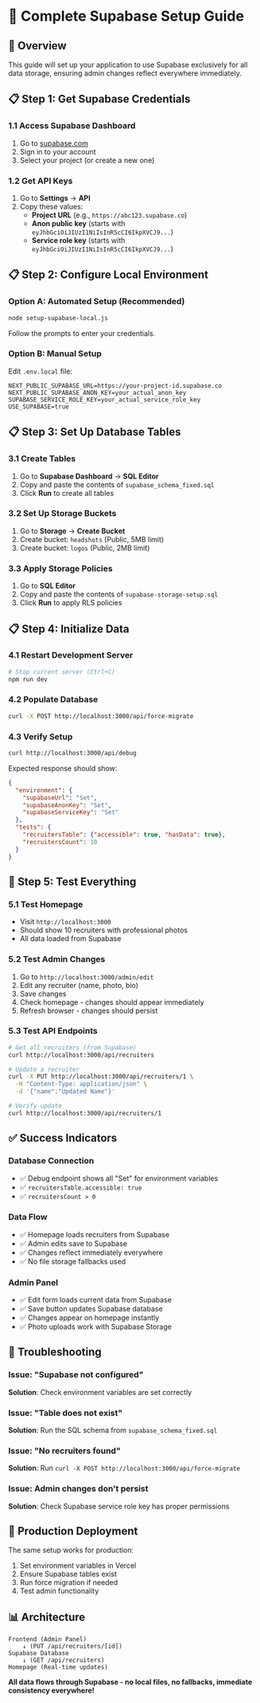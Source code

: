 # 🚀 Complete Supabase Setup Guide

## 🎯 Overview
This guide will set up your application to use Supabase exclusively for all data storage, ensuring admin changes reflect everywhere immediately.

## 📋 Step 1: Get Supabase Credentials

### 1.1 Access Supabase Dashboard
1. Go to [supabase.com](https://supabase.com)
2. Sign in to your account
3. Select your project (or create a new one)

### 1.2 Get API Keys
1. Go to **Settings** → **API**
2. Copy these values:
   - **Project URL** (e.g., `https://abc123.supabase.co`)
   - **Anon public key** (starts with `eyJhbGciOiJIUzI1NiIsInR5cCI6IkpXVCJ9...`)
   - **Service role key** (starts with `eyJhbGciOiJIUzI1NiIsInR5cCI6IkpXVCJ9...`)

## 📋 Step 2: Configure Local Environment

### Option A: Automated Setup (Recommended)
```bash
node setup-supabase-local.js
```
Follow the prompts to enter your credentials.

### Option B: Manual Setup
Edit `.env.local` file:
```env
NEXT_PUBLIC_SUPABASE_URL=https://your-project-id.supabase.co
NEXT_PUBLIC_SUPABASE_ANON_KEY=your_actual_anon_key
SUPABASE_SERVICE_ROLE_KEY=your_actual_service_role_key
USE_SUPABASE=true
```

## 📋 Step 3: Set Up Database Tables

### 3.1 Create Tables
1. Go to **Supabase Dashboard** → **SQL Editor**
2. Copy and paste the contents of `supabase_schema_fixed.sql`
3. Click **Run** to create all tables

### 3.2 Set Up Storage Buckets
1. Go to **Storage** → **Create Bucket**
2. Create bucket: `headshots` (Public, 5MB limit)
3. Create bucket: `logos` (Public, 2MB limit)

### 3.3 Apply Storage Policies
1. Go to **SQL Editor**
2. Copy and paste the contents of `supabase-storage-setup.sql`
3. Click **Run** to apply RLS policies

## 📋 Step 4: Initialize Data

### 4.1 Restart Development Server
```bash
# Stop current server (Ctrl+C)
npm run dev
```

### 4.2 Populate Database
```bash
curl -X POST http://localhost:3000/api/force-migrate
```

### 4.3 Verify Setup
```bash
curl http://localhost:3000/api/debug
```

Expected response should show:
```json
{
  "environment": {
    "supabaseUrl": "Set",
    "supabaseAnonKey": "Set", 
    "supabaseServiceKey": "Set"
  },
  "tests": {
    "recruitersTable": {"accessible": true, "hasData": true},
    "recruitersCount": 10
  }
}
```

## 🧪 Step 5: Test Everything

### 5.1 Test Homepage
- Visit `http://localhost:3000`
- Should show 10 recruiters with professional photos
- All data loaded from Supabase

### 5.2 Test Admin Changes
1. Go to `http://localhost:3000/admin/edit`
2. Edit any recruiter (name, photo, bio)
3. Save changes
4. Check homepage - changes should appear immediately
5. Refresh browser - changes should persist

### 5.3 Test API Endpoints
```bash
# Get all recruiters (from Supabase)
curl http://localhost:3000/api/recruiters

# Update a recruiter
curl -X PUT http://localhost:3000/api/recruiters/1 \
  -H "Content-Type: application/json" \
  -d '{"name":"Updated Name"}'

# Verify update
curl http://localhost:3000/api/recruiters/1
```

## ✅ Success Indicators

### Database Connection
- ✅ Debug endpoint shows all "Set" for environment variables
- ✅ `recruitersTable.accessible: true`
- ✅ `recruitersCount > 0`

### Data Flow
- ✅ Homepage loads recruiters from Supabase
- ✅ Admin edits save to Supabase
- ✅ Changes reflect immediately everywhere
- ✅ No file storage fallbacks used

### Admin Panel
- ✅ Edit form loads current data from Supabase
- ✅ Save button updates Supabase database
- ✅ Changes appear on homepage instantly
- ✅ Photo uploads work with Supabase Storage

## 🔧 Troubleshooting

### Issue: "Supabase not configured"
**Solution**: Check environment variables are set correctly

### Issue: "Table does not exist"
**Solution**: Run the SQL schema from `supabase_schema_fixed.sql`

### Issue: "No recruiters found"
**Solution**: Run `curl -X POST http://localhost:3000/api/force-migrate`

### Issue: Admin changes don't persist
**Solution**: Check Supabase service role key has proper permissions

## 🎯 Production Deployment

The same setup works for production:
1. Set environment variables in Vercel
2. Ensure Supabase tables exist
3. Run force migration if needed
4. Test admin functionality

## 📊 Architecture

```
Frontend (Admin Panel) 
    ↓ (PUT /api/recruiters/[id])
Supabase Database 
    ↓ (GET /api/recruiters)
Homepage (Real-time updates)
```

**All data flows through Supabase - no local files, no fallbacks, immediate consistency everywhere!**